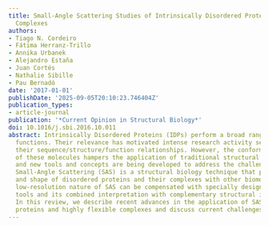 ```yaml
---
title: Small-Angle Scattering Studies of Intrinsically Disordered Proteins and Their
  Complexes
authors:
- Tiago N. Cordeiro
- Fátima Herranz-Trillo
- Annika Urbanek
- Alejandro Estaña
- Juan Cortés
- Nathalie Sibille
- Pau Bernadó
date: '2017-01-01'
publishDate: '2025-09-05T20:10:23.746404Z'
publication_types:
- article-journal
publication: '*Current Opinion in Structural Biology*'
doi: 10.1016/j.sbi.2016.10.011
abstract: Intrinsically Disordered Proteins (IDPs) perform a broad range of biological
  functions. Their relevance has motivated intense research activity seeking to characterize
  their sequence/structure/function relationships. However, the conformational plasticity
  of these molecules hampers the application of traditional structural approaches,
  and new tools and concepts are being developed to address the challenges they pose.
  Small-Angle Scattering (SAS) is a structural biology technique that probes the size
  and shape of disordered proteins and their complexes with other biomolecules. The
  low-resolution nature of SAS can be compensated with specially designed computational
  tools and its combined interpretation with complementary structural information.
  In this review, we describe recent advances in the application of SAS to disordered
  proteins and highly flexible complexes and discuss current challenges.
---
```

